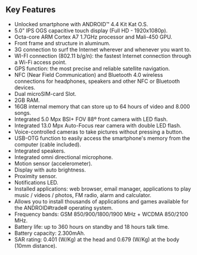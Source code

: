 ## Key Features
* Unlocked smartphone with ANDROID™ 4.4 Kit Kat O.S.
* 5.0" IPS OGS capacitive touch display (Full HD - 1920x1080p).
* Octa-core ARM Cortex A7 1.7GHz processor and Mali-450 GPU.
* Front frame and structure in aluminum.
* 3G connection to surf the Internet wherever and whenever you want to.
* WI-FI connection (802.11 b/g/n): the fastest Internet connection through a Wi-Fi access point.
* GPS function: the most precise and reliable satellite navigation.
* NFC (Near Field Communication) and Bluetooth 4.0 wireless connections for headphones, speakers and other NFC or Bluetooth devices.
* Dual microSIM-card Slot.
* 2GB RAM.
* 16GB internal memory that can store up to 64 hours of video and 8.000 songs.
* Integrated 5.0 Mpx BSI+ FOV 88º front camera with LED flash.
* Integrated 13.0 Mpx Auto-Focus rear camera with double LED flash.
* Voice-controlled cameras to take pictures without pressing a button.
* USB-OTG function to easily access the smartphone's memory from the computer (cable included).
* Integrated speakers.
* Integrated omni directional microphone.
* Motion sensor (accelerometer).
* Display with auto brightness.
* Proximity sensor.
* Notifications LED.
* Installed applications: web browser, email manager, applications to play music / videos / photos, FM radio, alarm and calculator.
* Allows you to install thousands of applications and games available for the ANDROID#trade# operating system.
* Frequency bands: GSM 850/900/1800/1900 MHz + WCDMA 850/2100 MHz.
* Battery life: up to 360 hours on standby and 18 hours talk time.
* Battery capacity: 2.300mAh.
* SAR rating: 0.401 (W/Kg) at the head and 0.679 (W/Kg) at the body (10mm distance).
